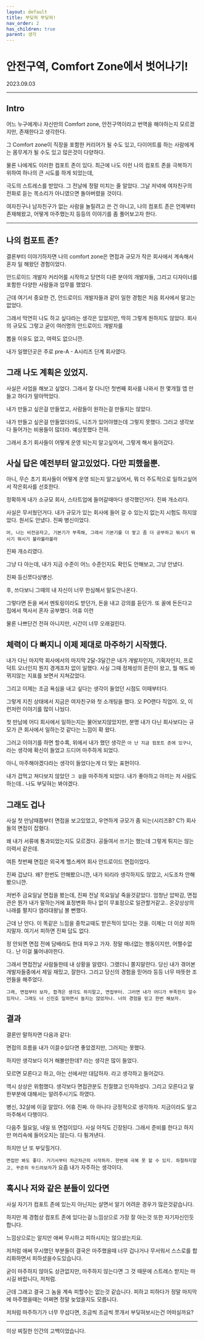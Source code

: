 ```yaml
---
layout: default
title: 부딪혀 부딪혀!
nav_order: 2
has_children: true
parent: 생각
---
```


# 안전구역, Comfort Zone에서 벗어나기!

2023.09.03

---

## Intro

어느 누구에게나 자신만의 Comfort zone, 안전구역이라고 번역을 해야하는지 모르겠지만, 존재한다고 생각한다.

그 Comfort zone이 직장을 포함한 커리어가 될 수도 있고, 다이어트를 하는 사람에게는 몸무게가 될 수도 있고 많은것이 다양하다.

물론 나에게도 이러한 컴포트 존이 있다. 최근에 나도 이런 나의 컴포트 존을 극복하기 위하여 하나의 큰 시도를 하게 되었는데,

극도의 스트레스를 받았다. 그 전날에 정말 미치는 줄 알았다. 그날 저녁에 여자친구의 전화로 듣는 목소리가 아니였으면 돌아버렸을 것이다.

여자친구나 남자친구가 없는 사람을 놀릴려고 쓴 건 아니고, 나의 컴포트 존은 언제부터 존재해왔고, 어떻게 마주했는지 등등의 이야기를 좀 풀어보고자 한다.

---

## 나의 컴포트 존?

결론부터 이야기하자면 나의 comfort zone은 면접과 규모가 작은 회사에서 계속해서 혼자 일 해왔던 경험이었다.

안드로이드 개발자 커리어를 시작하고 당연히 다른 분야의 개발자들, 그리고 디자이너를 포함한 다양한 사람들과 업무를 했었다.

근데 여기서 중요한 건, 안드로이드 개발자들과 같이 일한 경험은 처음 회사에서 말고는 없었다.

그래서 막연히 나도 하고 싶다라는 생각은 있었지만, 딱히 그렇게 원하지도 않았다. 회사의 규모도 그렇고 굳이 여러명의 안드로이드 개발자를

뽑을 이유도 없고, 여력도 없으니깐.

내가 일했던곳은 주로 pre-A - A시리즈 단계 회사였다.

## 그래 나도 계획은 있었지.

사실은 사업을 해보고 싶었다. 그래서 잘 다니던 첫번째 회사를 나와서 한 몇개월 앱 만들고 하다가 말아먹었다.

내가 만들고 싶은걸 만들었고, 사람들이 원하는걸 만들지는 않았다.

내가 만들고 싶은걸 만들었더라도, 니즈가 있어야했는데 그렇지 못했다. 그러고 생각보다 들어가는 비용들이 많더라. 예상못했다 전혀.

그래서 초기 회사들이 어떻게 운영 되는지 알고싶어서, 그렇게 해서 들어갔다.

## 사실 답은 예전부터 알고있었다. 다만 피했을뿐.

아니, 무슨 초기 회사들이 어떻게 운영 되는지 알고싶어서, 뭐 더 주도적으로 일하고싶어서 작은회사를 선호한다.

정확하게 내가 소규모 회사, 스타트업에 들어갈때마다 생각했던거다. 진짜 개소리다. 

사실은 무서웠던거다. 내가 규모가 있는 회사에 들어 갈 수 있는지 없는지 시험도 하지않았다. 원서도 안냈다. 진짜 병신이었다.

`어, 나는 비전공자고, 기본기가 부족해, 그래서 기본기를 더 쌓고 좀 더 공부하고 뭐시기 뭐시기 뭐시기 불라불라불라`

진짜 개소리였다.

그냥 다 아는데, 내가 지금 수준이 어느 수준인지도 확인도 안해보고, 그냥 안냈다.

진짜 등신쪼다상병신.

후, 쓰다보니 그때의 내 자신이 너무 한심해서 말도안나온다.

그렇다면 돈을 써서 멘토링이라도 받던가, 돈을 내고 강의를 듣던가. 또 꼴에 돈든다고 집에서 책사서 혼자 공부했다. 어휴 이런

물론 나쁘단건 전혀 아니지만, 시간이 너무 오래걸린다.

## 체력이 다 빠지니 이제 제대로 마주하기 시작했다.

내가 다닌 마지막 회사에서의 마지막 2달-3달간은 내가 개발자인지, 기획자인지, 프로덕트 오너인지 뭔지 경계조차
없이 일했다. 사실 그때 정체성의 혼란이 왔고, 뭘 해도 바뀌지않는 지표를 보면서 지쳐갔었다.

그리고 이제는 조금 욕심을 내고 싶다는 생각이 들었던 시점도 이때부터다.

그렇게 지친 상태에서 지금은 여자친구와 첫 소개팅을 했다. 오 PO랜다 직업이. 오, 이런저런 이야기를 많이 나눴다.

첫 만남에 어디 회사에서 일하는지는 물어보지않았지만, 분명 내가 다닌 회사보다는 규모가 큰 회사에서 일하는것 같다는 느낌이 확 왔다.

그러고 이야기를 하면 할수록, 위에서 내가 했던 생각은 `아 난 지금 컴포트 존에 있구나`, 라는 생각에 확신이 들었고 드디어
마주하게 되었다. 

아니, 마주해야겠다라는 생각이 들었다는게 더 맞는 표현이다.

내가 겁먹고 쳐다보지 않았던 `그 걸`을 마주하게 되었다. 내가 좋아하고 아끼는 저 사람도 하는데.. 나도 부딪혀는 봐야겠다.

## 그래도 겁나

사실 첫 만남때쯤부터 면접을 보고있었고, 우연하게 규모가 좀 되는(시리즈B? C?) 회사들의 면접이 잡혔다.

왜 내가 서류에 통과되었는지도 모르겠다. 공들여서 쓰기는 했는데 그렇게 튀지는 않는 이력서 같은데.

여튼 첫번째 면접은 외국계 헬스케어 회사 안드로이드 면접이었다.

진짜 겁났다. 왜? 한번도 안해봤으니깐, 내가 되리라 생각하지도 않았고, 시도조차 안해봤으니깐.

저번주 금요일날 면접을 봤는데, 진짜 전날 목요일날 죽을것같았다. 엄청난 압박감, 면접관은 뭔가 내가 말하는거에 표정변화 하나 없이
무표정으로 일관할거같고.. 온갖상상의 나래를 펼치다 염라대왕님 볼 뻔했다.

근데 난 안다. 이 똑같은 느낌을 중학교때도 받은적이 있다는 것을. 이제는 더 이상 피하지말자. 여기서 피하면 진짜 답도 없다.

정 안되면 면접 전에 담배라도 한대 피우고 가자. 정말 매너없는 행동이지만, 어쩔수없다.. 난 이걸 뚫어내야한다.

그래서 면접전날 사람들한테 내 상황을 알렸다. 그랬더니 쫄지말란다. 당신 내가 겪어본 개발자들중에서 제일 재밌고, 잘한다.
그리고 당신의 경험을 믿어라 등등 너무 따뜻한 조언들을 해주었다.

`그래, 면접부터 보자, 합격은 생각도 하지말고, 면접부터.
그러면 내가 어디가 부족한지 알수있자나. 그래도 너 신진호 일하면서 놀지는 않았자나. 너의 경험을 믿고 한번 해보자.`

## 결과

결론만 말하자면 다음과 같다:

면접의 흐름을 내가 이끌수있다면 좋았겠지만, 그러지는 못했다.

하지만 생각보다 이거 해볼만한데? 라는 생각은 많이 들었다.

모르면 모른다고 하고, 아는 선에서만 대답하자. 라고 생각하고 들어갔다.

역시 상상은 위험했다. 생각보다 면접관분도 친절했고 인자하셨다. 그리고 모른다고 말한부분에 대해서는 알려주시기도 하였다.

병신, 32살에 이걸 알았다. 어휴 진짜. 아 아니다 긍정적으로 생각하자. 지금이라도 알고 마주해서 다행이다.

다음주 월요일, 내일 또 면접이있다. 사실 아직도 긴장된다. 그래서 준비를 한다고 하지만 머리속에 들어오지는 않는다. 다 튕겨낸다.

하지만 난 또 부딪힐거다.

`면접만 봐도 좋다. 거기서부터 차근차근히 시작하자. 한번에 극복 못 할 수 있지. 좌절하지말고, 꾸준히 두드려보자`가 요즘 내가 자주하는 생각이다.

## 혹시나 저와 같은 분들이 있다면

사실 자기가 컴포트 존에 있는지 아닌지는 살면서 알기 어려운 경우가 많은것같습니다.

하지만 제 경험상 컴포트 존에 있다는걸 느낌상으로 가장 잘 아는것 또한 자기자신인듯합니다.

느낌상으로는 알지만 애써 무시하고 피하시지는 않으셨는지요.

저처럼 애써 무시했던 부분들이 결국은 마주했을때 너무 겁나거나 무서워서 스스로를 합리화하면서 피하셨을수도있습니다.

굳이 마주하지 않아도 상관없지만, 마주하지 않는다면 그 것 때문에 스트레스 받지는 마시길 바랍니다, 저처럼.

근데 그래고 결국 그 놈을 계속 피할수는 없는것 같습니다. 피하고 피하다가 정말 마지막에 마주했을때는 어쩌면 정말 늦었을지도 모릅니다.

저처럼 마주하기가 너무 무섭다면, 조금씩 조금씩 쪼개서 부딪혀보시는건 어떠실까요?


---

이상 찌질한 인간의 고백이었습니다.

